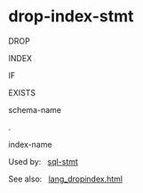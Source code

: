 # drop\-index\-stmt








DROP



INDEX



IF



EXISTS



schema\-name



.



index\-name










  


Used by:   [sql\-stmt](./sql-stmt.html)  

See also:   [lang\_dropindex.html](../lang_dropindex.html)

